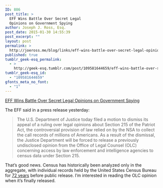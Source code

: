 ```yaml
---
ID: 886
post_title: >
  EFF Wins Battle Over Secret Legal
  Opinions on Government Spying
author: Joseph J. Ross, Esq.
post_date: 2015-01-30 14:55:39
post_excerpt: ""
layout: post
permalink: >
  http://joeross.me/blog/links/eff-wins-battle-over-secret-legal-opinions-on/
published: true
tumblr_geek-esq_permalink:
  - >
    http://geek-esq.tumblr.com/post/109581644659/eff-wins-battle-over-secret-legal-opinions-on
tumblr_geek-esq_id:
  - "109581644659"
gfonts_meta_no_font:
  - "1"
---
```

<a href='https://www.eff.org/press/releases/eff-wins-battle-over-secret-legal-opinions-government-spying'>EFF Wins Battle Over Secret Legal Opinions on Government Spying</a><div class="link_description"><p>The EFF said in a press release yesterday:</p>

<blockquote>
  <p>The U.S. Department of Justice today filed a motion to dismiss its appeal of a ruling over legal opinions about Section 215 of the Patriot Act, the controversial provision of law relied on by the NSA to collect the call records of millions of Americans. As a result of the dismissal, the Justice Department will be forced to release a previously undisclosed opinion from the Office of Legal Counsel (OLC) concerning access by law enforcement and intelligence agencies to census data under Section 215.</p>
</blockquote>

<p>That&#8217;s good news. Census has historically been analyzed only in the aggregate, with individual records held by the United States Census Bureau for <a href="http://www.census.gov/history/www/genealogy/decennial_census_records/the_72_year_rule_1.html" target="_blank">72 years</a> before public release. I&#8217;m interested in reading the OLC opinion when it&#8217;s finally released.</p></div>